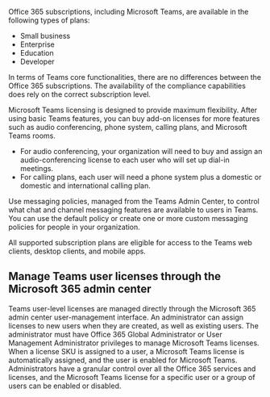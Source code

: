 Office 365 subscriptions, including Microsoft Teams, are available in the following types of plans:

- Small business
- Enterprise
- Education
- Developer

In terms of Teams core functionalities, there are no differences between the Office 365 subscriptions. The availability of the compliance capabilities does rely on the correct subscription level.

Microsoft Teams licensing is designed to provide maximum flexibility. After using basic Teams features, you can buy add-on licenses for more features such as audio conferencing, phone system, calling plans, and Microsoft Teams rooms.

- For audio conferencing, your organization will need to buy and assign an audio-conferencing license to each user who will set up dial-in meetings. 
- For calling plans, each user will need a phone system plus a domestic or domestic and international calling plan.

Use messaging policies, managed from the Teams Admin Center, to control what chat and channel messaging features are available to users in Teams. You can use the default policy or create one or more custom messaging policies for people in your organization.

All supported subscription plans are eligible for access to the Teams web clients, desktop clients, and mobile apps.

## Manage Teams user licenses through the Microsoft 365 admin center

Teams user-level licenses are managed directly through the Microsoft 365 admin center user-management interface. An administrator can assign licenses to new users when they are created, as well as existing users. The administrator must have Office 365 Global Administrator or User Management Administrator privileges to manage Microsoft Teams licenses.
When a license SKU is assigned to a user, a Microsoft Teams license is automatically assigned, and the user is enabled for Microsoft Teams. Administrators have a granular control over all the Office 365 services and licenses, and the Microsoft Teams license for a specific user or a group of users can be enabled or disabled. 
